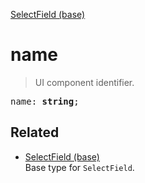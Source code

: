[SelectField (base)](SelectField_base.md)

# name

> UI component identifier.

<pre class="docgen_signature">name: <b>string</b>;</pre>

## Related

- [<!--{ref:type}-->SelectField (base)](SelectField_base.md) \
    Base type for `SelectField`.
